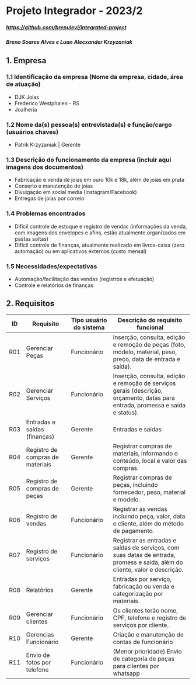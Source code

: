# Projeto Integrador - 2023/2
##### https://github.com/brenulevi/integrated-project
##### Breno Soares Alves e Luan Alecxander Krzyzaniak

## 1. Empresa
### 1.1 Identificação da empresa (Nome da empresa, cidade, área de atuação)
-   DJK Joias
-   Frederico Westphalen - RS
-   Joalheria
### 1.2 Nome da(s) pessoa(s) entrevistada(s) e função/cargo (usuários chaves)
-   Patrik Krzyzaniak | Gerente
### 1.3 Descrição do funcionamento da empresa (incluir aqui imagens dos documentos)
-   Fabricação e venda de joias em ouro 10k e 18k, além de joias em prata
-   Conserto e manutenção de joias
-   Divulgação em social media (Instagram/Facebook)
-   Entregas de joias por correio
### 1.4 Problemas encontrados
-   Difícil controle de estoque e registro de vendas (informações da venda, com imagens dos envelopes e afins, estão atualmente organizados em pastas soltas)
-   Difícil controle de finanças, atualmente realizado em livros-caixa (zero automação) ou em aplicativos externos (custo mensal)
### 1.5 Necessidades/expectativas
-   Automação/facilitação das vendas (registros e efetuação)
-   Controle e relatórios de finanças
## 2. Requisitos

| ID  | Requisito                   | Tipo usuário do sistema | Descrição do requisito funcional                                                                                                                         |
| --- | --------------------------- | ----------------------- | -------------------------------------------------------------------------------------------------------------------------------------------------------- |
| R01 | Gerenciar Peças             | Funcionário             | Inserção, consulta, edição e remoção de peças (foto, modelo, material, peso, preço, data de entrada e saída).                                            |
| R02 | Gerenciar Serviços          | Funcionário             | Inserção, consulta, edição e remoção de serviços gerais (descrição, orçamento, datas para entrada, promessa e saída e status).                           |
| R03 | Entradas e saídas (finanças)        | Gerente                 | Entradas e saídas | Registrar entradas e saídas com respectivos valores e descrição. Este registro é geral e não está ligado a peças ou serviços.
| R04 | Registro de compras de materiais | Gerente | Registrar compras de materiais, informando o conteúdo, local e valor das compras.
| R05 | Registro de compras de peças | Gerente | Registrar compras de peças, incluindo fornecedor, peso, material e modelo.
| R06 | Registro de vendas | Funcionário | Registrar as vendas incluindo peça, valor, data e cliente, além do método de pagamento.
| R07 | Registro de serviços | Funcionário | Registrar as entradas e saídas de serviços, com suas datas de entrada, promess e saída, além do cliente, valor e descrição.
| R08 | Relatórios                  | Gerente                 | Entradas por serviço, fabricação ou venda e categorização por materiais.                                                                                  |
| R09 | Gerenciar clientes          | Funcionário             | Os clientes terão nome, CPF, telefone e registro de serviços por cliente.                                                                                |
| R10 | Gerencias Funcionário       | Gerente                 | Criação e manutenção de contas de funcionário                                                                                                            |
| R11 | Envio de fotos por telefone | Funcionário             | (Menor prioridade) Envio de categoria de peças para clientes por whatsapp                                                                                |
